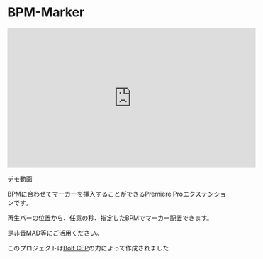 # BPM-Marker

<iframe width="560" height="315" src="https://www.youtube.com/embed/U6yMxX7B1hU?si=rTmMfI6W4-GrWQX1" title="YouTube video player" frameborder="0" allow="accelerometer; autoplay; clipboard-write; encrypted-media; gyroscope; picture-in-picture; web-share" referrerpolicy="strict-origin-when-cross-origin" allowfullscreen></iframe>

デモ動画

BPMに合わせてマーカーを挿入することができるPremiere Proエクステンションです。

再生バーの位置から、任意の秒、指定したBPMでマーカー配置できます。

是非音MAD等にご活用ください。

このプロジェクトは[Bolt CEP](https://hyperbrew.co/resources/bolt-cep)の力によって作成されました
